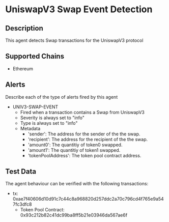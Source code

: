 # UniswapV3 Swap Event Detection

## Description

This agent detects Swap transactions for the UniswapV3 protocol

## Supported Chains

- Ethereum

## Alerts

Describe each of the type of alerts fired by this agent

- UNIV3-SWAP-EVENT
  - Fired when a transaction contains a Swap from UniswapV3
  - Severity is always set to "info" 
  - Type is always set to "info"
  - Metadata
    - 'sender': The address for the sender of the the swap.
    - 'recipient':  The address for the recipient of the the swap.
    - 'amount0': The quantitiy of token0 swapped.
    - 'amount1': The quantitiy of token1 swapped.
    - 'tokenPoolAddress': The token pool contract address.

  
## Test Data

The agent behaviour can be verified with the following transactions:

- tx: 0xae7f40606d10d91c7c44c8a968820d257ddc2a70c796cd4f765e9a547fc3dfc8
  - Token Pool Contract: 0x93c212b82c41dc99ba8ff5b21e03946da567ae6f
